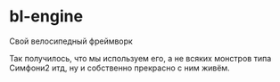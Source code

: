 bl-engine
=========

Свой велосипедный фреймворк

Так получилось, что мы используем его, а не всяких монстров типа Симфони2 итд, ну и собственно прекрасно с ним живём.
